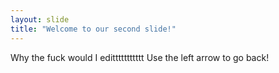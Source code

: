 ```yaml
---
layout: slide
title: "Welcome to our second slide!"
---
```

Why the fuck would I edittttttttttt
Use the left arrow to go back!
